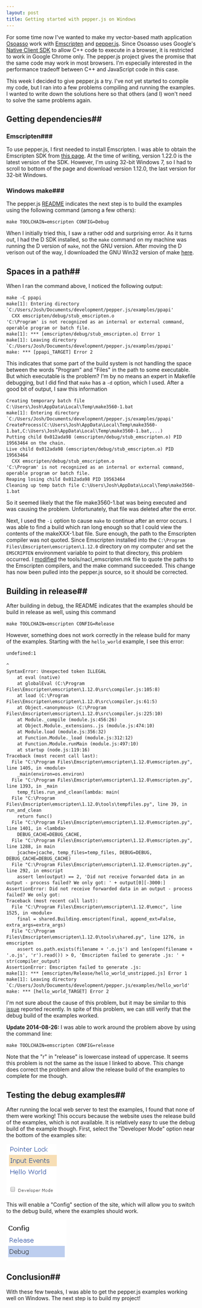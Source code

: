 ```yaml
---
layout: post
title: Getting started with pepper.js on Windows
---
```

For some time now I've wanted to make my vector-based math application [Osoasso](https://github.com/joshpeterson/osoasso) work with [Emscripten](https://github.com/kripken/emscripten/wiki) and [pepper.js](https://github.com/google/pepper.js). Since Osoasso uses Google's [Native Client SDK](https://developer.chrome.com/native-client) to allow C++ code to execute in a browser, it is restricted to work in Google Chrome only. The pepper.js project gives the promise that the same code may work in most browsers. I'm especially interested in the performance tradeoff between C++ and JavaScript code in this case.

This week I decided to give pepper.js a try. I've not yet started to compile my code, but I ran into a few problems compiling and running the examples. I wanted to write down the solutions here so that others (and I) won't need to solve the same problems again.

## Getting dependencies##

### Emscripten###
To use pepper.js, I first needed to install Emscripten. I was able to obtain the Emscripten SDK from [this page](http://kripken.github.io/emscripten-site/docs/getting_started/downloads.html). At the time of writing, version 1.22.0 is the latest version of the SDK. However, I'm using 32-bit Windows 7, so I had to scroll to bottom of the page and download version 1.12.0, the last version for 32-bit Windows.

### Windows make###
The pepper.js [README](https://github.com/google/pepper.js/blob/master/README.rst) indicates the next step is to build the examples using the following command (among a few others):

    make TOOLCHAIN=emscripten CONFIG=Debug

When I initially tried this, I saw a rather odd and surprising error. As it turns out, I had the D SDK installed, so the `make` command on my machine was running the D version of `make`, not the GNU version. After moving the D verison out of the way, I downloaded the GNU Win32 version of make [here](http://gnuwin32.sourceforge.net/packages/make.htm).

## Spaces in a path##
When I ran the command above, I noticed the following output:

    make -C ppapi
    make[1]: Entering directory `C:/Users/Josh/Documents/development/pepper.js/examples/ppapi'
      CXX emscripten/debug/stub_emscripten.o
    'C:\Program' is not recognized as an internal or external command, operable program or batch file.
    make[1]: *** [emscripten/debug/stub_emscripten.o] Error 1
    make[1]: Leaving directory `C:/Users/Josh/Documents/development/pepper.js/examples/ppapi'
    make: *** [ppapi_TARGET] Error 2

This indicates that some part of the build system is not handling the space between the words "Program" and "Files" in the path to some executable. But which executable is the problem? I'm by no means an expert in Makefile debugging, but I did find that `make` has a `-d` option, which I used. After a good bit of output, I saw this information

    Creating temporary batch file C:\Users\Josh\AppData\Local\Temp\make3560-1.bat
    make[1]: Entering directory `C:/Users/Josh/Documents/development/pepper.js/examples/ppapi'
    CreateProcess(C:\Users\Josh\AppData\Local\Temp\make3560-1.bat,C:\Users\Josh\AppData\Local\Temp\make3560-1.bat,...)
    Putting child 0x012ada98 (emscripten/debug/stub_emscripten.o) PID 19563464 on the chain.
    Live child 0x012ada98 (emscripten/debug/stub_emscripten.o) PID 19563464
      CXX emscripten/debug/stub_emscripten.o
    'C:\Program' is not recognized as an internal or external command, operable program or batch file.
    Reaping losing child 0x012ada98 PID 19563464
    Cleaning up temp batch file C:\Users\Josh\AppData\Local\Temp\make3560-1.bat

So it seemed likely that the file make3560-1.bat was being executed and was causing the problem. Unfortunately, that file was deleted after the error.

Next, I used the `-i` option to cause `make` to continue after an error occurs. I was able to find a build which ran long enough so that I could view the contents of the makeXXX-1.bat file. Sure enough, the path to the Emscripten compiler was not quoted. Since Emscripten installed into the `C:\Program Files\Emscripten\emscripten\1.12.0` directory on my computer and set the `EMSCRIPTEN` environment variable to point to that directory, this problem occurred. I [modified](https://github.com/google/pepper.js/commit/15a802244ff71a6a792b8311866e86c1569358d2#diff-d41d8cd98f00b204e9800998ecf8427e) the tools/nacl_emscripten.mk file to quote the paths to the Emscripten compilers, and the make command succeeded. This change has now been pulled into the pepper.js source, so it should be corrected.

## Building in release##
After building in debug, the README indicates that the examples should be build in release as well, using this command

    make TOOLCHAIN=emscripten CONFIG=Release

However, something does not work correctly in the release build for many of the examples. Starting with the `hello_world` example, I see this error:

    undefined:1

    ^
    SyntaxError: Unexpected token ILLEGAL
        at eval (native)
        at globalEval (C:\Program Files\Emscripten\emscripten\1.12.0\src\compiler.js:105:8)
        at load (C:\Program Files\Emscripten\emscripten\1.12.0\src\compiler.js:61:5)
        at Object.<anonymous> (C:\Program Files\Emscripten\emscripten\1.12.0\src\compiler.js:225:10)
        at Module._compile (module.js:456:26)
        at Object.Module._extensions..js (module.js:474:10)
        at Module.load (module.js:356:32)
        at Function.Module._load (module.js:312:12)
        at Function.Module.runMain (module.js:497:10)
        at startup (node.js:119:16)
    Traceback (most recent call last):
      File "C:\Program Files\Emscripten\emscripten\1.12.0\emscripten.py", line 1405, in <module>
        _main(environ=os.environ)
      File "C:\Program Files\Emscripten\emscripten\1.12.0\emscripten.py", line 1393, in _main
        temp_files.run_and_clean(lambda: main(
      File "C:\Program Files\Emscripten\emscripten\1.12.0\tools\tempfiles.py", line 39, in run_and_clean
        return func()
      File "C:\Program Files\Emscripten\emscripten\1.12.0\emscripten.py", line 1401, in <lambda>
        DEBUG_CACHE=DEBUG_CACHE,
      File "C:\Program Files\Emscripten\emscripten\1.12.0\emscripten.py", line 1288, in main
        jcache=jcache, temp_files=temp_files, DEBUG=DEBUG, DEBUG_CACHE=DEBUG_CACHE)
      File "C:\Program Files\Emscripten\emscripten\1.12.0\emscripten.py", line 292, in emscript
        assert len(output) == 2, 'Did not receive forwarded data in an output - process failed? We only got: ' + output[0][-3000:]
    AssertionError: Did not receive forwarded data in an output - process failed? We only got:
    Traceback (most recent call last):
      File "C:\Program Files\Emscripten\emscripten\1.12.0\emcc", line 1525, in <module>
        final = shared.Building.emscripten(final, append_ext=False, extra_args=extra_args)
      File "C:\Program Files\Emscripten\emscripten\1.12.0\tools\shared.py", line 1276, in emscripten
        assert os.path.exists(filename + '.o.js') and len(open(filename + '.o.js', 'r').read()) > 0, 'Emscripten failed to generate .js: ' + str(compiler_output)
    AssertionError: Emscripten failed to generate .js:
    make[1]: *** [emscripten/Release/hello_world_unstripped.js] Error 1
    make[1]: Leaving directory `C:/Users/Josh/Documents/development/pepper.js/examples/hello_world'
    make: *** [hello_world_TARGET] Error 2

I'm not sure about the cause of this problem, but it may be similar to this [issue](https://github.com/google/pepper.js/issues/8) reported recently. In spite of this problem, we can still verify that the debug build of the examples worked.

**Update 2014-08-26:** I was able to work around the problem above by using the command line:

    make TOOLCHAIN=emscripten CONFIG=release

Note that the "r" in "release" is lowercase instead of uppercase. It seems this problem is not the same as the issue I linked to above. This change does correct the problem and allow the release build of the examples to complete for me though.

## Testing the debug examples##
After running the local web server to test the examples, I found that none of them were working! This occurs because the website uses the release build of the examples, which is not available. It is relatively easy to use the debug build of the example though. First, select the "Developer Mode" option near the bottom of the examples site:

![Select developer mode](/static/images/getting-started-with-pepper-js-on-windows/select-debug.png)

This will enable a "Config" section of the site, which will allow you to switch to the debug build, where the examples should work.

![Use debug configuration](/static/images/getting-started-with-pepper-js-on-windows/use-debug.png)

## Conclusion##
With these few tweaks, I was able to get the pepper.js examples working well on Windows. The next step is to build my project!
